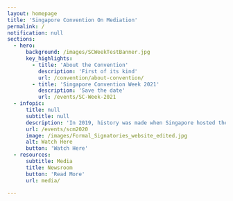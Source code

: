 ```yaml
---
layout: homepage
title: 'Singapore Convention On Mediation'
permalink: /
notification: null
sections:
  - hero:
      background: /images/SCWeekTestBanner.jpg
      key_highlights:
        - title: 'About the Convention'
          description: 'First of its kind'
          url: /convention/about-convention/
        - title: 'Singapore Convention Week 2021'
          description: 'Save the date'
          url: /events/SC-Week-2021
  - infopic:
      title: null
      subtitle: null
      description: 'In 2019, history was made when Singapore hosted the signing ceremony where 46 countries signed the Singapore Convention on Mediation, with more coming on board after. With Singapore, Fiji, Qatar, Saudi Arabia, Belarus and Ecuador now having deposited their respective instruments of ratification or approval, come celebrate with us as the Convention enters into force. <br><br>Date | Saturday, 12 September 2020 <br>Time | 0000hrs, GMT-4 NY Time (1200hrs GMT+8 SG Time)'
      url: /events/scm2020
      image: /images/Formal_Signatories_website_edited.jpg
      alt: Watch Here
      button: 'Watch Here'
  - resources:
      subtitle: Media
      title: Newsroom
      button: 'Read More'
      url: media/

---
```



<!-- Type your notification here - the notification bar will not appear if this is empty. For other changes, refer to _data/homepage.yml to edit the homepage -->
<!-- This website is in beta - your valuable [feedback](https://form.sg/#!/forms/govtech/5a9ce876b3a3b6006e6b8335){:target="_blank"} will help us in improving it.-->
